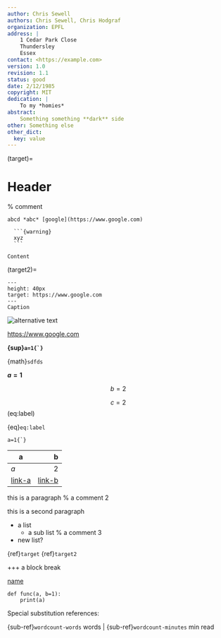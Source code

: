 ```yaml
---
author: Chris Sewell
authors: Chris Sewell, Chris Hodgraf
organization: EPFL
address: |
    1 Cedar Park Close
    Thundersley
    Essex
contact: <https://example.com>
version: 1.0
revision: 1.1
status: good
date: 2/12/1985
copyright: MIT
dedication: |
    To my *homies*
abstract:
    Something something **dark** side
other: Something else
other_dict:
  key: value
---
```


(target)=

# Header

% comment

````{note}
abcd *abc* [google](https://www.google.com)

  ```{warning}
  xyz
  ```

````

```{admonition} Title with [link](#target2)
Content
```

(target2)=

```{figure} example.jpg
---
height: 40px
target: https://www.google.com
---
Caption
```

![*alternative text*](example.jpg)

<https://www.google.com>

**{sup}`` a=1{`} ``**

{math}`sdfds`

**$a=1$**

$$b=2$$

$$c=2$$ (eq:label)

{eq}`eq:label`

`` a=1{`} ``

| a   | b |
|-----|--:|
| *a* | 2 |
| [link-a](https://google.com) | [link-b](https://python.org) |

this
is
a
paragraph
% a comment 2

this is a second paragraph

- a list
  - a sub list
% a comment 3
- new list?

{ref}`target`  {ref}`target2`

+++ a block break

[name][key]

[key]: https://www.google.com "a title"

```
def func(a, b=1):
    print(a)
```

Special substitution references:

{sub-ref}`wordcount-words` words | {sub-ref}`wordcount-minutes` min read
